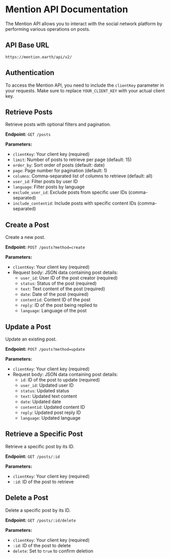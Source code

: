 # Mention API Documentation

The Mention API allows you to interact with the social network platform by performing various operations on posts.

## API Base URL
`https://mention.earth/api/v2/`

## Authentication
To access the Mention API, you need to include the `clientKey` parameter in your requests. Make sure to replace `YOUR_CLIENT_KEY` with your actual client key.

## Retrieve Posts
Retrieve posts with optional filters and pagination.

**Endpoint:** `GET /posts`

**Parameters:**
- `clientKey`: Your client key (required)
- `limit`: Number of posts to retrieve per page (default: 15)
- `order_by`: Sort order of posts (default: date)
- `page`: Page number for pagination (default: 1)
- `columns`: Comma-separated list of columns to retrieve (default: all)
- `user_id`: Filter posts by user ID
- `language`: Filter posts by language
- `exclude_user_id`: Exclude posts from specific user IDs (comma-separated)
- `include_contentid`: Include posts with specific content IDs (comma-separated)

## Create a Post
Create a new post.

**Endpoint:** `POST /posts?method=create`

**Parameters:**
- `clientKey`: Your client key (required)
- Request body: JSON data containing post details:
  - `user_id`: User ID of the post creator (required)
  - `status`: Status of the post (required)
  - `text`: Text content of the post (required)
  - `date`: Date of the post (required)
  - `contentid`: Content ID of the post
  - `reply`: ID of the post being replied to
  - `language`: Language of the post

## Update a Post
Update an existing post.

**Endpoint:** `POST /posts?method=update`

**Parameters:**
- `clientKey`: Your client key (required)
- Request body: JSON data containing post details:
  - `id`: ID of the post to update (required)
  - `user_id`: Updated user ID
  - `status`: Updated status
  - `text`: Updated text content
  - `date`: Updated date
  - `contentid`: Updated content ID
  - `reply`: Updated post reply ID
  - `language`: Updated language

## Retrieve a Specific Post
Retrieve a specific post by its ID.

**Endpoint:** `GET /posts/:id`

**Parameters:**
- `clientKey`: Your client key (required)
- `:id`: ID of the post to retrieve

## Delete a Post
Delete a specific post by its ID.

**Endpoint:** `GET /posts/:id/delete`

**Parameters:**
- `clientKey`: Your client key (required)
- `:id`: ID of the post to delete
- `delete`: Set to `true` to confirm deletion

